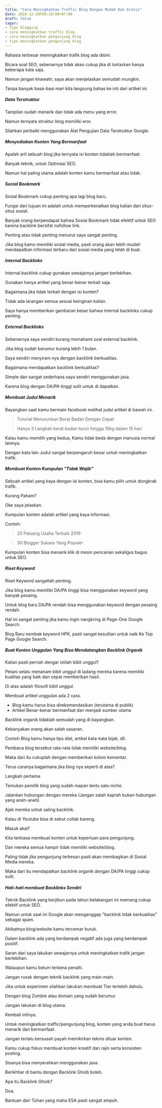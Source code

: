 ```yaml
---
title: "Cara Meningkatkan Traffic Blog Dengan Mudah Dan Gratis"
date: 2018-12-28T09:19:00+07:00
draft: false
tagar: 
- tips blogging
- cara meningkatkan traffic blog
- cara meningkatkan pengunjung blog
- tips meningkatkan pengunjung blog
---
```


Rahasia terbesar meningkatkan trafik blog ada disini.

Bicara soal SEO, sebenarnya tidak akan cukup jika di lontarkan hanya beberapa kata saja.

Namun jangan khawatir, saya akan menjelaskan semudah mungkin.

Tanpa banyak basa-basi mari kita langsung bahas ke inti dari artikel ini.

##### Data Terstruktur

Tampilan sudah menarik dan tidak ada menu yang error.

Namun ternyata struktur blog memiliki eror.

Silahkan perbaiki menggunakan Alat Pengujian Data Terstruktur Google.

##### Menyediakan Konten Yang Bermanfaat

Apalah arti sebuah blog jika ternyata isi konten tidaklah bermanfaat.

Banyak teknik, untuk Optimasi SEO.

Namun hal paling utama adalah konten kamu bermanfaat atau tidak.

##### Social Bookmark

Sosial Bookmark cukup penting apa lagi blog baru.

Fungsi dari tujuan ini adalah untuk memperkenalkan blog kalian dari situs-situs sosial.

Banyak orang berpendapat bahwa Sosial Bookmark tidak efektif untuk SEO karena backlink bersifat nofollow link.

Penting atau tidak penting menurut saya sangat penting.

Jika blog kamu memiliki sosial media, pasti orang akan lebih mudah mendapatkan informasi terbaru dari sosial media yang telah di buat. 

##### Internal Backlinks

Internal backlink cukup gunakan sewajarnya jangan berlebihan.

Gunakan hanya artikel yang benar-benar terkait saja.

Bagaimana jika tidak terkait dengan isi konten?

Tidak ada larangan semua sesuai keinginan kalian.

Saya hanya memberikan gambaran besar bahwa internal backlinks cukup penting.

##### External Backlinks

Sebenarnya saya sendiri kurang memahami soal external backlink.

Jika blog sudah berumur kurang lebih 1 bulan.

Saya sendiri menyiram nya dengan backlink berkualitas.

Bagaimana mendapatkan backlink berkualitas?

Simple dan sangat sederhana saya sendiri menggunakan jasa.

Karena blog dengan DA/PA tinggi sulit untuk di dapatkan.

##### Membuat Judul Menarik

Bayangkan saat kamu bermain facebook melihat judul artikel di bawah ini.

<blockquote>Tutorial Menurunkan Berat Badan Dengan Cepat</blockquote>

<blockquote>Hanya 3 Langkah berat badan turun hingga 10kg dalam 15 hari</blockquote>

Kalau kamu memilih yang kedua, Kamu tidak beda dengan manusia normal lainnya.

Dengan kata lain Judul sangat berpengaruh besar untuk meningkatkan trafik.

##### Membuat Konten Kumpulan "Tidak Wajib"

Sebuah artikel yang kaya dengan isi konten, bisa kamu pilih untuk dongkrak trafik.

Kurang Paham?

Oke saya jelaskan.

Kumpulan konten adalah artikel yang kaya informasi.

Contoh: 
<blockquote>25 Peluang Usaha Terbaik 2019</blockquote>
<blockquote>30 Blogger Sukses Yang Populer</blockquote>

Kumpulan konten bisa menarik klik di mesin pencarian sekaligus bagus untuk SEO.

##### Riset Keyword

Riset Keyword sangatlah penting.

Jika blog kamu memiliki DA/PA tinggi bisa menggunakan keyword yang banyak pesaing.

Untuk blog baru DA/PA rendah bisa menggunakan keyword dengan pesaing rendah.

Hal ini sangat penting jika kamu ingin nangkring di Page-One Google Search.

Blog Baru nembak keyword HPK, pasti sangat kesulitan untuk naik Ke Top Page Google Search.

##### Buat Konten Unggulan Yang Bisa Mendatangkan Backlink Organik

Kalian pasti pernah dengar istilah bibit unggul?

Petani selalu menanam bibit unggul di ladang mereka karena memiliki kualitas yang baik dan cepat memberikan hasil.

Di atas adalah filosofi bibit unggul.

Membuat artikel unggulan ada 2 cara.

<ul>
<li>Blog kamu harus bisa direkomendasikan (terutama di publik)</li>
<li>Artikel Benar-benar bermanfaat dan menjadi sumber utama</li>
</ul>

Backlink organik tidaklah semudah yang di bayangkan.

Kebanyakan orang akan salah sasaran.

Contoh Blog kamu hanya tips diet, artikel kata-kata bijak, dll.

Pembaca blog tersebut rata-rata tidak memiliki website/blog.

Maka dari itu cukuplah dengan memberikan kolom komentar.

Terus caranya bagaimana jika blog nya seperti di atas?

Langkah pertama.

Temukan pemilik blog yang sudah mapan tentu satu niche.

Jalankan hubungan dengan mereka (Jangan salah kaprah bukan hubungan yang aneh-aneh)

Ajak mereka untuk saling backlink.

Kalau di Youtube bisa di sebut collab bareng.

Masuk akal?

Kita terbiasa membuat konten untuk keperluan para pengunjung.

Dan mereka semua hampir tidak memiliki website/blog.

Paling tidak jika pengunjung terkesan pasti akan membagikan di Sosial Media mereka.

Maka dari itu mendapatkan backlink organik dengan DA/PA tinggi cukup sulit.

##### Hati-hati membuat Backlinks Sendiri

Teknik Backlink yang berjibun pada tahun belakangan ini memang cukup efektif untuk SEO.

Namun untuk saat ini Google akan menganggap "backlink tidak berkualitas" sebagai spam.

Akibatnya blog/website kamu tercemar buruk.

Dalam backlink ada yang berdampak negatif ada juga yang berdampak positif.

Saran dari saya lakukan sewajarnya untuk meningkatkan trafik jangan berlebihan.

Walaupun kamu belum terkena penalti.

Jangan rusak dengan teknik backlink yang main-main.

Jika untuk experimen silahkan lakukan membuat Tier terlebih dahulu.

Dengan blog Zombie atau domain yang sudah berumur.

Jangan lakukan di blog utama.

Kembali intinya.

Untuk meningkatkan traffic/pengunjung blog, konten yang anda buat harus menarik dan bermanfaat.

Jangan terlalu bersusah payah memikirkan teknis diluar konten.

Kamu cukup fokus membuat konten kreatif dan rajin serta konsisten posting.

Sisanya bisa menyerahkan menggunakan jasa.

Berikhtiar di bantu dengan Backlink Ghoib boleh.

Apa itu Backlink Ghoib?

Doa.

Bantuan dari Tuhan yang maha ESA pasti sangat ampuh.